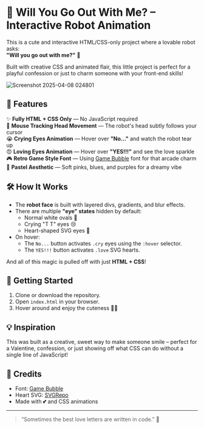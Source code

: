 # 💖 Will You Go Out With Me? – Interactive Robot Animation

This is a cute and interactive HTML/CSS-only project where a lovable robot asks:  
**"Will you go out with me?"** 💌

Built with creative CSS and animated flair, this little project is perfect for a playful confession or just to charm someone with your front-end skills!

![Screenshot 2025-04-08 024801](https://github.com/user-attachments/assets/797ef76d-4168-419c-8337-e7d5579f0716)


## 🧠 Features

✨ **Fully HTML + CSS Only** — No JavaScript required  
🎯 **Mouse Tracking Head Movement** — The robot's head subtly follows your cursor  
😭 **Crying Eyes Animation** — Hover over **"No..."** and watch the robot tear up  
😍 **Loving Eyes Animation** — Hover over **"YES!!!"** and see the love sparkle  
🎮 **Retro Game Style Font** — Using [Game Bubble](https://fonts.cdnfonts.com/css/game-bubble) font for that arcade charm  
🎨 **Pastel Aesthetic** — Soft pinks, blues, and purples for a dreamy vibe


## 🛠 How It Works

- The **robot face** is built with layered divs, gradients, and blur effects.
- There are multiple **"eye" states** hidden by default:
  - Normal white ovals 👀
  - Crying "T T" eyes 😢
  - Heart-shaped SVG eyes 💖
- On hover:
  - The `No...` button activates `.cry` eyes using the `:hover` selector.
  - The `YES!!!` button activates `.love` SVG hearts.

And all of this magic is pulled off with just **HTML + CSS**!

## 🚀 Getting Started

1. Clone or download the repository.
2. Open `index.html` in your browser.
3. Hover around and enjoy the cuteness 🥺💗

## 💡 Inspiration

This was built as a creative, sweet way to make someone smile – perfect for a Valentine, confession, or just showing off what CSS can do without a single line of JavaScript!

## 🧸 Credits

- Font: [Game Bubble](https://fonts.cdnfonts.com/css/game-bubble)
- Heart SVG: [SVGRepo](https://www.svgrepo.com/)
- Made with 💕 and CSS animations

---

> “Sometimes the best love letters are written in code.” 💌


